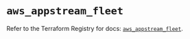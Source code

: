 # `aws_appstream_fleet`

Refer to the Terraform Registry for docs: [`aws_appstream_fleet`](https://registry.terraform.io/providers/hashicorp/aws/5.78.0/docs/resources/appstream_fleet).
